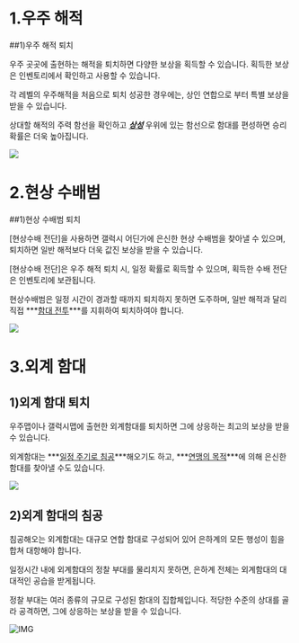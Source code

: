 # 1.우주 해적

##1)우주 해적 퇴치

 우주 곳곳에 출현하는 해적을 퇴치하면 다양한 보상을 획득할 수 있습니다. 획득한 보상은 인벤토리에서 확인하고 사용할 수 있습니다.

각 레벨의 우주해적을 처음으로 퇴치 성공한 경우에는, 상인 연합으로 부터 특별 보상을 받을 수 있습니다.

상대할 해적의 주력 함선을 확인하고 ***<u>상성</u>*** 우위에 있는 함선으로 함대를 편성하면 승리 확률은 더욱 높아집니다.

![](https://s3.ap-northeast-2.amazonaws.com/an2img/guide/502_001Pirate.PNG)



# 2.현상 수배범

##1)현상 수배범 퇴치

 [현상수배 전단]을 사용하면 갤럭시 어딘가에 은신한 현상 수배범을 찾아낼 수 있으며, 퇴치하면 일반 해적보다 더욱 값진 보상을 받을 수 있습니다.

[현상수배 전단]은 우주 해적 퇴치 시, 일정 확률로 획득할 수 있으며, 획득한 수배 전단은 인벤토리에 보관됩니다.

현상수배범은 일정 시간이 경과할 때까지 퇴치하지 못하면 도주하며, 일반 해적과 달리 직접 ***<u>함대 전투</u>***를 지휘하여 퇴치하여야 합니다.

![](https://s3.ap-northeast-2.amazonaws.com/an2img/guide/502_002Bounty.PNG)



# 3.외계 함대

## 1)외계 함대 퇴치

 우주맵이나 갤럭시맵에 출현한 외계함대를 퇴치하면 그에 상응하는 최고의 보상을 받을 수 있습니다.

외계함대는 ***<u>일정 주기로 침공</u>***해오기도 하고, ***<u>연맹의 목적</u>***에 의해 은신한 함대를 찾아낼 수도 있습니다.

![](https://s3.ap-northeast-2.amazonaws.com/an2img/guide/502_003Alien.PNG)



## 2)외계 함대의 침공

 침공해오는 외계함대는 대규모 연합 함대로 구성되어 있어 은하계의 모든 행성이 힘을 합쳐 대항해야 합니다.

일정시간 내에 외계함대의 정찰 부대를 물리치지 못하면, 은하계 전체는 외계함대의 대대적인 공습을 받게됩니다.

정찰 부대는 여러 종류의 규모로 구성된 함대의 집합체입니다. 적당한 수준의 상대를 골라 공격하면, 그에 상응하는 보상을 받을 수 있습니다.

![IMG]()